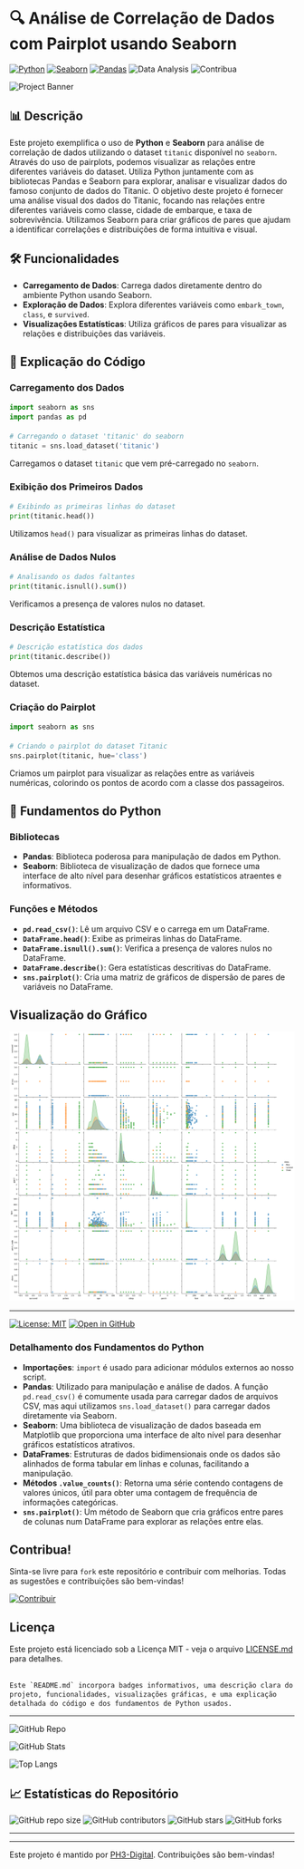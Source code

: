 

# 🔍 Análise de Correlação de Dados com Pairplot usando Seaborn


[![Python](https://img.shields.io/badge/Python-3.12-blue.svg)](https://www.python.org/downloads/release/python-3120/)
[![Seaborn](https://img.shields.io/badge/Seaborn-0.11.2-orange.svg)](https://seaborn.pydata.org/)
[![Pandas](https://img.shields.io/badge/Pandas-1.3.3-yellow.svg)](https://pandas.pydata.org/)
![Data Analysis](https://img.shields.io/badge/Data%20Analysis-Titanic-green)
![Contribua](https://img.shields.io/badge/Contribua-Welcome-brightgreen)

![Project Banner](https://source.unsplash.com/random/800x200?coding)

## 📊 Descrição
Este projeto exemplifica o uso de **Python** e **Seaborn** para análise de correlação de dados utilizando o dataset `titanic` disponível no `seaborn`. Através do uso de pairplots, podemos visualizar as relações entre diferentes variáveis do dataset.
Utiliza Python juntamente com as bibliotecas Pandas e Seaborn para explorar, analisar e visualizar dados do famoso conjunto de dados do Titanic.
O objetivo deste projeto é fornecer uma análise visual dos dados do Titanic, focando nas relações entre diferentes variáveis como classe, cidade de embarque, e taxa de sobrevivência. Utilizamos Seaborn para criar gráficos de pares que ajudam a identificar correlações e distribuições de forma intuitiva e visual.

## 🛠️ Funcionalidades

- **Carregamento de Dados**: Carrega dados diretamente dentro do ambiente Python usando Seaborn.
- **Exploração de Dados**: Explora diferentes variáveis como `embark_town`, `class`, e `survived`.
- **Visualizações Estatísticas**: Utiliza gráficos de pares para visualizar as relações e distribuições das variáveis.


## 🚀 Explicação do Código


### Carregamento dos Dados
```python
import seaborn as sns
import pandas as pd

# Carregando o dataset 'titanic' do seaborn
titanic = sns.load_dataset('titanic')
```
Carregamos o dataset `titanic` que vem pré-carregado no `seaborn`.

### Exibição dos Primeiros Dados
```python
# Exibindo as primeiras linhas do dataset
print(titanic.head())
```
Utilizamos `head()` para visualizar as primeiras linhas do dataset.

### Análise de Dados Nulos
```python
# Analisando os dados faltantes
print(titanic.isnull().sum())
```
Verificamos a presença de valores nulos no dataset.

### Descrição Estatística
```python
# Descrição estatística dos dados
print(titanic.describe())
```
Obtemos uma descrição estatística básica das variáveis numéricas no dataset.

### Criação do Pairplot
```python
import seaborn as sns

# Criando o pairplot do dataset Titanic
sns.pairplot(titanic, hue='class')
```
Criamos um pairplot para visualizar as relações entre as variáveis numéricas, colorindo os pontos de acordo com a classe dos passageiros.


## 🧱 Fundamentos do Python
### Bibliotecas
- **Pandas**: Biblioteca poderosa para manipulação de dados em Python.
- **Seaborn**: Biblioteca de visualização de dados que fornece uma interface de alto nível para desenhar gráficos estatísticos atraentes e informativos.

### Funções e Métodos
- **`pd.read_csv()`**: Lê um arquivo CSV e o carrega em um DataFrame.
- **`DataFrame.head()`**: Exibe as primeiras linhas do DataFrame.
- **`DataFrame.isnull().sum()`**: Verifica a presença de valores nulos no DataFrame.
- **`DataFrame.describe()`**: Gera estatísticas descritivas do DataFrame.
- **`sns.pairplot()`**: Cria uma matriz de gráficos de dispersão de pares de variáveis no DataFrame.

## Visualização do Gráfico
![Pairplot do Titanic](pairplot_titanic.png)

---


[![License: MIT](https://img.shields.io/badge/License-MIT-yellow.svg)](https://opensource.org/licenses/MIT)
[![Open in GitHub](https://img.shields.io/badge/Open%20in-GitHub-green)](https://github.com/PH3-Digital/ADA-Coders-2024/tree/main/Desafio-CorrelacaoDados-Pairplot-Seaborn)



### Detalhamento dos Fundamentos do Python

- **Importações**: `import` é usado para adicionar módulos externos ao nosso script.
- **Pandas**: Utilizado para manipulação e análise de dados. A função `pd.read_csv()` é comumente usada para carregar dados de arquivos CSV, mas aqui utilizamos `sns.load_dataset()` para carregar dados diretamente via Seaborn.
- **Seaborn**: Uma biblioteca de visualização de dados baseada em Matplotlib que proporciona uma interface de alto nível para desenhar gráficos estatísticos atrativos.
- **DataFrames**: Estruturas de dados bidimensionais onde os dados são alinhados de forma tabular em linhas e colunas, facilitando a manipulação.
- **Métodos `.value_counts()`**: Retorna uma série contendo contagens de valores únicos, útil para obter uma contagem de frequência de informações categóricas.
- **`sns.pairplot()`**: Um método de Seaborn que cria gráficos entre pares de colunas num DataFrame para explorar as relações entre elas.

## Contribua!

Sinta-se livre para `fork` este repositório e contribuir com melhorias. Todas as sugestões e contribuições são bem-vindas!

[![Contribuir](https://yourbuttonimageurl.png)](https://github.com/PH3-Digital/ADA-Coders-2024/tree/main/Desafio-CorrelacaoDados-Pairplot-Seaborn)

## Licença

Este projeto está licenciado sob a Licença MIT - veja o arquivo [LICENSE.md](LICENSE.md) para detalhes.
```

Este `README.md` incorpora badges informativos, uma descrição clara do projeto, funcionalidades, visualizações gráficas, e uma explicação detalhada do código e dos fundamentos de Python usados.
```
---

![GitHub Repo](https://gh-card.dev/repos/PH3-Digital/ADA-Coders-2024.svg)

![GitHub Stats](https://github-readme-stats.vercel.app/api?username=PH3-Digital&show_icons=true&theme=radical)

![Top Langs](https://github-readme-stats.vercel.app/api/top-langs/?username=PH3-Digital&layout=compact&theme=radical)

## 📈 Estatísticas do Repositório

![GitHub repo size](https://img.shields.io/github/repo-size/PH3-Digital/ADA-Coders-2024)
![GitHub contributors](https://img.shields.io/github/contributors/PH3-Digital/ADA-Coders-2024)
![GitHub stars](https://img.shields.io/github/stars/PH3-Digital/ADA-Coders-2024?style=social)
![GitHub forks](https://img.shields.io/github/forks/PH3-Digital/ADA-Coders-2024?style=social)

---
---

Este projeto é mantido por [PH3-Digital](https://github.com/PH3-Digital). Contribuições são bem-vindas!